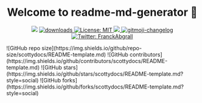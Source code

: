<h1 align="center">Welcome to readme-md-generator 👋</h1>

<p align="center">
    <img src="https://img.shields.io/npm/v/readme-md-generator.svg?orange=blue" />
    <a href="https://www.npmjs.com/package/readme-md-generator">
        <img alt="downloads" src="https://img.shields.io/npm/dm/readme-md-generator.svg?color=blue" target="_blank" />
    </a>
    <a href="https://github.com/kefranabg/readme-md-generator/blob/master/LICENSE">
        <img alt="License: MIT" src="https://img.shields.io/badge/license-MIT-yellow.svg" target="_blank" />
    </a>
    <a href="https://codecov.io/gh/kefranabg/readme-md-generator">
        <img src="https://codecov.io/gh/kefranabg/readme-md-generator/branch/master/graph/badge.svg" />
    </a>
    <a href="https://github.com/frinyvonnick/gitmoji-changelog">
        <img src="https://img.shields.io/badge/changelog-gitmoji-brightgreen.svg" alt="gitmoji-changelog">
    </a>
    <a href="https://twitter.com/FranckAbgrall">
        <img alt="Twitter: FranckAbgrall" src="https://img.shields.io/twitter/follow/FranckAbgrall.svg?style=social" target="_blank" />
    </a>
</p>
    ![GitHub repo size](https://img.shields.io/github/repo-size/scottydocs/README-template.md)
    ![GitHub contributors](https://img.shields.io/github/contributors/scottydocs/README-template.md)
    ![GitHub stars](https://img.shields.io/github/stars/scottydocs/README-template.md?style=social)
    ![GitHub forks](https://img.shields.io/github/forks/scottydocs/README-template.md?style=social)

